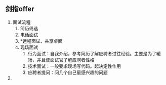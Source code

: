 ## 剑指offer

1. 面试流程
   1. 简历筛选
   2. 电话面试
   3. *远程面试、共享桌面
   4. 现场面试
      1. 行为面试：自我介绍，参考简历了解应聘者过往经验。主要是为了暖场，并且使面试官了解应聘者性格
      2. 技术面试：一般要求现场写代码。起决定性作用
      3. 应聘者提问：问几个自己最感兴趣的问题
2. 